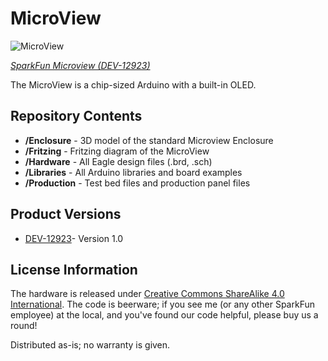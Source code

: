 MicroView
=============

![MicroView](https://cdn.sparkfun.com//assets/parts/9/8/4/5/Micro_View-01.jpg)

[*SparkFun Microview (DEV-12923)*](https://www.sparkfun.com/products/12923)

The MicroView is a chip-sized Arduino with a built-in OLED.

Repository Contents
-------------------
* **/Enclosure** - 3D model of the standard Microview Enclosure
* **/Fritzing** - Fritzing diagram of the MicroView
* **/Hardware** - All Eagle design files (.brd, .sch)
* **/Libraries** - All Arduino libraries and board examples
* **/Production** - Test bed files and production panel files

Product Versions
----------------
* [DEV-12923](https://www.sparkfun.com/products/12923)- Version 1.0

License Information
-------------------
The hardware is released under [Creative Commons ShareAlike 4.0 International](https://creativecommons.org/licenses/by-sa/4.0/).
The code is beerware; if you see me (or any other SparkFun employee) at the local, and you've found our code helpful, please buy us a round!

Distributed as-is; no warranty is given.

